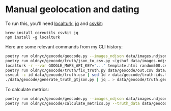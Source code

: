 # Manual geolocation and dating

To run this, you'll need [localturk][], [jq][] and [csvkit][]:

    brew install coreutils csvkit jq
    npm install -g localturk

Here are some relevant commands from my CLI history:

```bash
poetry run oldnyc/geocode/geocode.py --images_ndjson data/images.ndjson --output_format id-location.json --geocode > data/geocode/id-to-location.json
poetry run oldnyc/geocode/truth/json_to_csv.py <(gshuf data/images.ndjson | head -500) /tmp/id-to-location.json data/geocode/random500.csv
localturk -r --var GOOGLE_MAPS_API_KEY="..." template.html random500.csv out.csv
poetry run oldnyc/geocode/truth/fix_truth.py data/geocode/out.csv data/geocode/truth.csv
csvcut -c id data/geocode/truth.csv | sed 1d > data/geocode/truth-ids.txt
./data/geocode/generate_truth_gtjson.py | jq . > data/geocode/truth.geojson
```

To calculate metrics:

```bash
poetry run oldnyc/geocode/geocode.py --images_ndjson data/images.ndjson --ids_filter data/geocode/truth-ids.txt --output_format geojson --geocode > data/geocode/site.geojson
poetry run oldnyc/geocode/calculate_metrics.py --truth_data data/geocode/truth.geojson --computed_data data/geocode/site.geojson
```

[localturk]: https://github.com/danvk/localturk
[csvkit]: https://csvkit.readthedocs.io/en/1.0.2/
[jq]: https://stedolan.github.io/jq/
